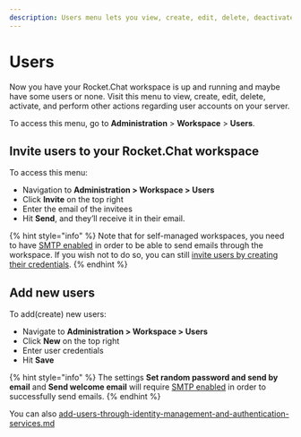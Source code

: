 ```yaml
---
description: Users menu lets you view, create, edit, delete, deactivate, and, invite users.
---
```


# Users

Now you have your Rocket.Chat workspace is up and running and maybe have some users or none. Visit this menu to view, create, edit, delete, activate, and perform other actions regarding user accounts on your server.

To access this menu, go to **Administration** > **Workspace** > **Users**.

## Invite users to your Rocket.Chat workspace

To access this menu:&#x20;

* Navigation to **Administration > Workspace > Users**&#x20;
* Click **Invite** on the top right&#x20;
* Enter the email of the invitees
* Hit **Send**, and they’ll receive it in their email.

{% hint style="info" %}
Note that for self-managed workspaces, you need to have [SMTP enabled](https://docs.rocket.chat/guides/administration/settings/email/setup#set-up-your-credentials) in order to be able to send emails through the workspace. If you wish not to do so, you can still [invite users by creating their credentials](https://docs.rocket.chat/guides/administration/admin-panel/users/add-new-users).
{% endhint %}

## Add new users

To add(create) new users:

* Navigate to **Administration > Workspace > Users**&#x20;
* Click **New** on the top right&#x20;
* Enter user credentials
* Hit **Save**

{% hint style="info" %}
The settings **Set random password and send by email** and **Send welcome email** will require [SMTP enabled](https://docs.rocket.chat/guides/administration/settings/email/setup#set-up-your-credentials) in order to successfully send emails.
{% endhint %}

You can also [add-users-through-identity-management-and-authentication-services.md](add-users-through-identity-management-and-authentication-services.md "mention")
